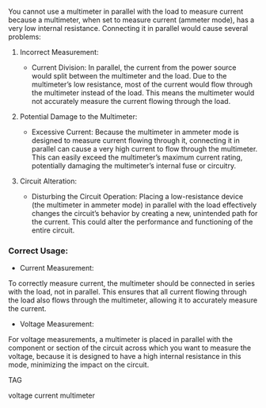 You cannot use a multimeter in parallel with the load to measure current because a multimeter, when set to measure current (ammeter mode), has a very low internal resistance. Connecting it in parallel would cause several problems:

1. Incorrect Measurement:

   - Current Division: In parallel, the current from the power source would split between the multimeter and the load. Due to the multimeter’s low resistance, most of the current would flow through the multimeter instead of the load. This means the multimeter would not accurately measure the current flowing through the  load.

2. Potential Damage to the Multimeter:

   - Excessive Current: Because the multimeter in ammeter mode is designed to measure current flowing through it, connecting it in parallel can cause a very high current to flow through the multimeter. This can easily exceed the multimeter’s maximum current rating, potentially damaging the multimeter’s internal fuse or circuitry.

3. Circuit Alteration:

   - Disturbing the Circuit Operation: Placing a low-resistance device (the multimeter in ammeter mode) in parallel with the load effectively changes the circuit’s behavior by creating a new, unintended path for the current. This could alter the performance and functioning of the entire circuit.

### Correct Usage:

- Current Measurement: 

To correctly measure current, the multimeter should be connected in series with the load, not in parallel. This ensures that all current flowing through the load also flows through the multimeter, allowing it to accurately measure the current.

- Voltage Measurement: 

For voltage measurements, a multimeter is placed in parallel with the component or section of the circuit across which you want to measure the voltage, because it is designed to have a high internal resistance in this mode, minimizing the impact on the circuit.

TAG

voltage
current
multimeter
